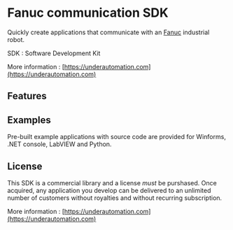 # Fanuc communication SDK

Quickly create applications that communicate with an [Fanuc](https://www.universal-robots.com) industrial robot.

SDK : Software Development Kit

More information : [https://underautomation.com](https://underautomation.com)

## Features

## Examples
Pre-built example applications with source code are provided for Winforms, .NET console, LabVIEW and Python.

## License
This SDK is a commercial library and a license *must* be purshased. Once acquired, any application you develop can be delivered to an unlimited number of customers without royalties and without recurring subscription.

More information : [https://underautomation.com](https://underautomation.com)

